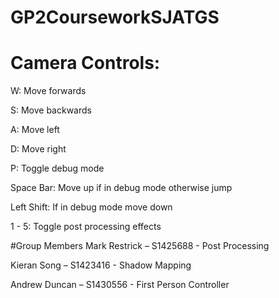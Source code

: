 # GP2CourseworkSJATGS
# Camera Controls:
W: Move forwards

S: Move backwards

A: Move left

D: Move right

P: Toggle debug mode

Space Bar: Move up if in debug mode otherwise jump

Left Shift: If in debug mode move down

1 - 5: Toggle post processing effects

#Group Members
Mark Restrick – S1425688 - Post Processing

Kieran Song – S1423416 - Shadow Mapping

Andrew Duncan – S1430556 - First Person Controller
